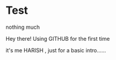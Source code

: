 # Test
nothing much

Hey there!
Using GITHUB for the first time 

it's me HARISH , just for a basic intro......
